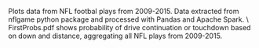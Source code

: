Plots data from NFL footbal plays from 2009-2015. Data extracted from nflgame python package and processed with Pandas and Apache Spark. \\
FirstProbs.pdf shows probability of drive continuation or touchdown based on down and distance, aggregating all NFL plays from 2009-2015.
